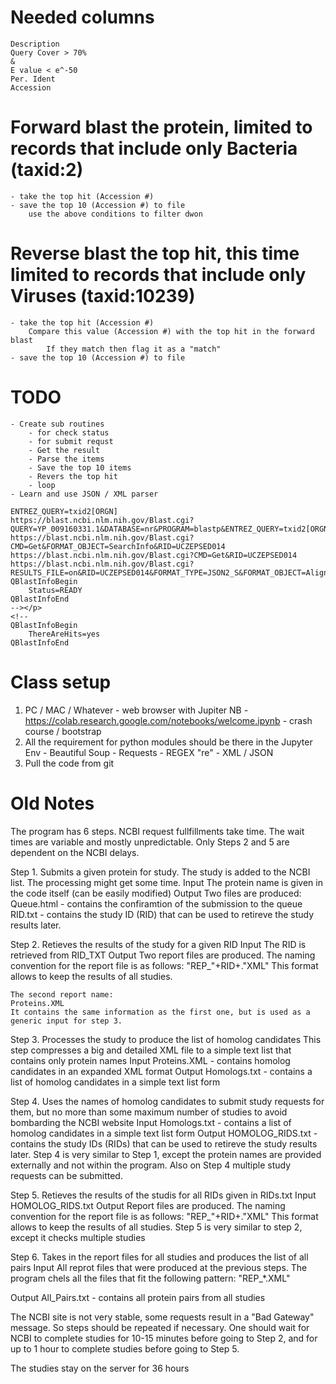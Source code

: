 # Needed columns
    Description	
    Query Cover > 70%
    &
    E value < e^-50
    Per. Ident
    Accession

# Forward blast the protein, limited to records that include only Bacteria (taxid:2)
    - take the top hit (Accession #)
    - save the top 10 (Accession #) to file
        use the above conditions to filter dwon
# Reverse blast the top hit, this time limited to records that include only Viruses (taxid:10239)
    - take the top hit (Accession #)
        Compare this value (Accession #) with the top hit in the forward blast
            If they match then flag it as a "match"
    - save the top 10 (Accession #) to file

# TODO
    - Create sub routines
        - for check status
        - for submit requst
        - Get the result
        - Parse the items
        - Save the top 10 items
        - Revers the top hit
        - loop 
    - Learn and use JSON / XML parser
    
```
ENTREZ_QUERY=txid2[ORGN]
https://blast.ncbi.nlm.nih.gov/Blast.cgi?QUERY=YP_009160331.1&DATABASE=nr&PROGRAM=blastp&ENTREZ_QUERY=txid2[ORGN]&CMD=Put&FORMAT_TYPE=XML
https://blast.ncbi.nlm.nih.gov/Blast.cgi?CMD=Get&FORMAT_OBJECT=SearchInfo&RID=UCZEPSED014
https://blast.ncbi.nlm.nih.gov/Blast.cgi?CMD=Get&RID=UCZEPSED014
https://blast.ncbi.nlm.nih.gov/Blast.cgi?RESULTS_FILE=on&RID=UCZEPSED014&FORMAT_TYPE=JSON2_S&FORMAT_OBJECT=Alignment&CMD=Get
QBlastInfoBegin
    Status=READY
QBlastInfoEnd
--></p> 
<!--
QBlastInfoBegin
    ThereAreHits=yes
QBlastInfoEnd
```

# Class setup 
1. PC / MAC / Whatever - web browser with Jupiter NB
        - https://colab.research.google.com/notebooks/welcome.ipynb
        - crash course / bootstrap
2. All the requirement for python modules should be there in the Jupyter Env
        - Beautiful Soup
        - Requests
        - REGEX "re"
        - XML / JSON
3. Pull the code from git

# Old Notes

The program has 6 steps. NCBI request fullfillments take time. The wait times are variable and mostly unpredictable.  Only Steps 2 and 5 are dependent on the NCBI delays.

Step 1.
Submits a given protein for study. The study is added to the NCBI list. The processing might get some time.
Input
	The protein name is given in the code itself (can be easily modified)
Output
	Two files are produced:
	Queue.html - contains the confiramtion of the submission to the queue
	RID.txt - contains the study ID (RID) that can be used to retireve the study results later.

Step 2.
Retieves the results of the study for a given RID
Input
	The RID is retrieved from RID_TXT
Output 
	Two report files are produced. The naming convention for the report file is as follows:
	"REP_"+RID+."XML"
	This format allows to keep the results of all studies.

	The second report name:
	Proteins.XML
	It contains the same information as the first one, but is used as a generic input for step 3. 

Step 3.
Processes the study to produce the list of homolog candidates
This step compresses a big and detailed XML file to a simple text list that contains only protein names
Input
	Proteins.XML - contains homolog candidates in an expanded XML format
Output
	Homologs.txt - contains a list of homolog candidates in a simple text list form

Step 4.
Uses the names of homolog candidates to submit study requests for them, but no more than some maximum number of studies to avoid bombarding the NCBI website
Input
	Homologs.txt - contains a list of homolog candidates in a simple text list form
Output
	HOMOLOG_RIDS.txt - contains the study IDs (RIDs) that can be used to retireve the study results later.
Step 4 is very similar to Step 1, except the protein names are provided externally and not within the program. Also on Step 4 multiple study requests can be submitted.

Step 5.
Retieves the results of the studis for all RIDs given in RIDs.txt
Input
	HOMOLOG_RIDS.txt 
Output 
	Report files are produced. The naming convention for the report file is as follows:
	"REP_"+RID+."XML"
	This format allows to keep the results of all studies.
Step 5 is very similar to step 2, except it checks multiple studies

Step 6.
Takes in the report files for all studies and produces the list of all pairs
Input
	All reprot files that were produced at the previous steps. The program chels all the files that fit the following pattern:
	"REP_*.XML"

Output
	All_Pairs.txt - contains all protein pairs from all studies


The NCBI site is not very stable, some requests result in a "Bad Gateway" message. So steps should be repeated if necessary.
One should wait for NCBI to complete studies for 10-15 minutes before going to Step 2, and for up to 1 hour to complete studies before going to Step 5. 

The studies stay on the server for 36 hours

